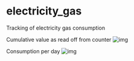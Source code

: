 # electricity_gas
Tracking of electricity gas consumption

Cumulative value as read off from counter
![img](img/counter.png)

Consumption per day
![img](img/consumption.png)

